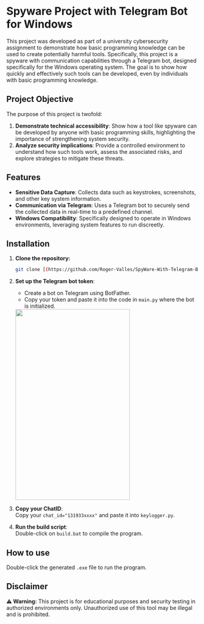 # Spyware Project with Telegram Bot for Windows  

This project was developed as part of a university cybersecurity assignment to demonstrate how basic programming knowledge can be used to create potentially harmful tools. Specifically, this project is a spyware with communication capabilities through a Telegram bot, designed specifically for the Windows operating system. The goal is to show how quickly and effectively such tools can be developed, even by individuals with basic programming knowledge.

## Project Objective  

The purpose of this project is twofold:  

1. **Demonstrate technical accessibility**: Show how a tool like spyware can be developed by anyone with basic programming skills, highlighting the importance of strengthening system security.  
2. **Analyze security implications**: Provide a controlled environment to understand how such tools work, assess the associated risks, and explore strategies to mitigate these threats.  

## Features  

- **Sensitive Data Capture**: Collects data such as keystrokes, screenshots, and other key system information.  
- **Communication via Telegram**: Uses a Telegram bot to securely send the collected data in real-time to a predefined channel.  
- **Windows Compatibility**: Specifically designed to operate in Windows environments, leveraging system features to run discreetly.

## Installation

1. **Clone the repository:**
   ```bash
   git clone [(https://github.com/Roger-Valles/SpyWare-With-Telegram-Bot)]
   ```
  
2. **Set up the Telegram bot token**:  
   - Create a bot on Telegram using BotFather.  
   - Copy your token and paste it into the code in `main.py` where the bot is initialized.

   <img src="https://github.com/user-attachments/assets/1dd23135-165a-4f01-be67-d1041106f341" width="300" height="500">
   
3. **Copy your ChatID**:  
   Copy your `chat_id="131933xxxx"` and paste it into `keylogger.py`.

4. **Run the build script**:  
   Double-click on `build.bat` to compile the program.

## How to use

Double-click the generated `.exe` file to run the program.

## Disclaimer  


**⚠️ Warning:** This project is for educational purposes and security testing in authorized environments only. Unauthorized use of this tool may be illegal and is prohibited.

